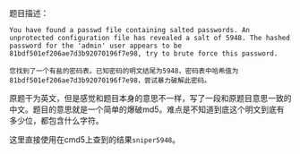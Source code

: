 题目描述：
```
You have found a passwd file containing salted passwords. An unprotected configuration file has revealed a salt of 5948. The hashed password for the 'admin' user appears to be 81bdf501ef206ae7d3b92070196f7e98, try to brute force this password.

您找到了一个有盐的密码表。已知密码的明文结尾为5948，密码表中哈希值为81bdf501ef206ae7d3b92070196f7e98，尝试暴力破解此密码。
```

原题干为英文，但是感觉和题目本身的意思不一样，写了一段和原题目意思一致的中文。题目的意思就是一个简单的爆破md5。难点是不知道到底这个明文到底有多少位，都包含什么字符。

这里直接使用在cmd5上查到的结果`sniper5948`。